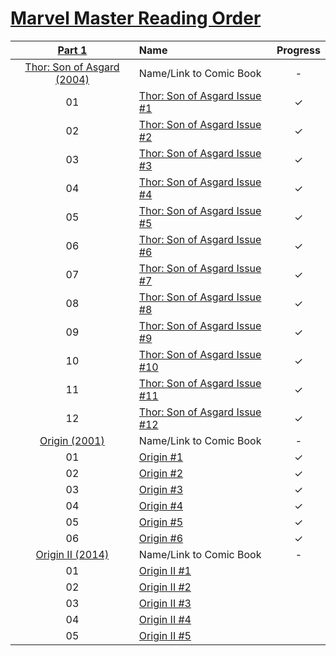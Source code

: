 # [Marvel Master Reading Order](https://comicbookreadingorders.com/marvel/marvel-master-reading-order/)


| [Part 1](https://comicbookreadingorders.com/marvel/marvel-master-reading-order-part-1/) | Name | Progress | 
|:---:|:---|:---:|
| [Thor: Son of Asgard (2004)](https://www.marvel.com/comics/series/680/thor_son_of_asgard_2004_-_2005) | Name/Link to Comic Book | - |
| 01 | [Thor: Son of Asgard Issue #1](https://readcomiconline.li/Comic/Thor-Son-of-Asgard/Issue-1?id=57057) | ✓ |
| 02 | [Thor: Son of Asgard Issue #2](https://readcomiconline.li/Comic/Thor-Son-of-Asgard/Issue-2?id=57065) | ✓ |
| 03 | [Thor: Son of Asgard Issue #3](https://readcomiconline.li/Comic/Thor-Son-of-Asgard/Issue-3?id=57068) | ✓ |
| 04 | [Thor: Son of Asgard Issue #4](https://readcomiconline.li/Comic/Thor-Son-of-Asgard/Issue-4?id=57071) | ✓ |
| 05 | [Thor: Son of Asgard Issue #5](https://readcomiconline.li/Comic/Thor-Son-of-Asgard/Issue-5?id=57074) | ✓ |
| 06 | [Thor: Son of Asgard Issue #6](https://readcomiconline.li/Comic/Thor-Son-of-Asgard/Issue-6?id=57076) | ✓ |
| 07 | [Thor: Son of Asgard Issue #7](https://readcomiconline.li/Comic/Thor-Son-of-Asgard/Issue-7?id=57079) | ✓ |
| 08 | [Thor: Son of Asgard Issue #8](https://readcomiconline.li/Comic/Thor-Son-of-Asgard/Issue-8?id=57080) | ✓ |
| 09 | [Thor: Son of Asgard Issue #9](https://readcomiconline.li/Comic/Thor-Son-of-Asgard/Issue-9?id=57082) | ✓ |
| 10 | [Thor: Son of Asgard Issue #10](https://readcomiconline.li/Comic/Thor-Son-of-Asgard/Issue-10?id=57059) | ✓ |
| 11 | [Thor: Son of Asgard Issue #11](https://readcomiconline.li/Comic/Thor-Son-of-Asgard/Issue-11?id=57061) | ✓ |
| 12 | [Thor: Son of Asgard Issue #12](https://readcomiconline.li/Comic/Thor-Son-of-Asgard/Issue-12?id=57062) | ✓ |
| [Origin (2001)](https://www.marvel.com/comics/issue/10574/wolverine_the_origin_2001_1) | Name/Link to Comic Book | - |
| 01 | [Origin #1](https://readcomiconline.li/Comic/Wolverine-The-Origin/Issue-1?id=51314``) | ✓ |
| 02 | [Origin #2](https://readcomiconline.li/Comic/Wolverine-The-Origin/Issue-2?id=51315) | ✓ |
| 03 | [Origin #3](https://readcomiconline.li/Comic/Wolverine-The-Origin/Issue-3?id=51316) | ✓ |
| 04 | [Origin #4](https://readcomiconline.li/Comic/Wolverine-The-Origin/Issue-4?id=51317) | ✓ |
| 05 | [Origin #5](https://readcomiconline.li/Comic/Wolverine-The-Origin/Issue-5?id=51318) | ✓ |
| 06 | [Origin #6](https://readcomiconline.li/Comic/Wolverine-The-Origin/Issue-6?id=51319) | ✓ |
| [Origin II (2014)](https://www.marvel.com/comics/series/17926/origin_ii_2013_-_2014) | Name/Link to Comic Book | - |
| 01 | [Origin II #1](https://readcomiconline.li/Comic/Origin-II/Issue-1?id=41628) |  |
| 02 | [Origin II #2](https://readcomiconline.li/Comic/Origin-II/Issue-2?id=41629) |  |
| 03 | [Origin II #3](https://readcomiconline.li/Comic/Origin-II/Issue-3?id=41630) |  |
| 04 | [Origin II #4](https://readcomiconline.li/Comic/Origin-II/Issue-4?id=41631) |  |
| 05 | [Origin II #5](https://readcomiconline.li/Comic/Origin-II/Issue-5?id=41632) |  |
